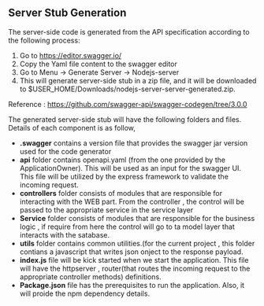 ## Server Stub Generation

The server-side code is generated from the API specification according to the following process:
1)	Go to https://editor.swagger.io/
2)	Copy the Yaml file content to the swagger editor
3)	Go to Menu -> Generate Server -> Nodejs-server
4)	This will generate server-side stub in a zip file, and it will be downloaded to $USER_HOME/Downloads/nodejs-server-server-generated.zip.

Reference : https://github.com/swagger-api/swagger-codegen/tree/3.0.0

The generated server-side stub will have the following folders and files. Details of each component is as follow, 

* **.swagger** contains a version file that provides the swagger jar version used for the code generator
* **api** folder contains openapi.yaml (from the one provided by the ApplicationOwner). This will be used as an input for the swagger UI. This file will be utilized by the express framework to validate the incoming request.
* **controllers** folder consists of modules that are responsible for interacting with the WEB part. From the controller , the control will be passed to the appropriate service in the service layer
* **Service** folder consists of modules that are responsible for the business logic , if require from here the control will go to ta model layer that interacts with the satabase.
* **utils** folder contains common utilities.(for the current project , this folder contians a javascript that writes json onject to the response payload.
* **index.js** file will be kick started when we start the application. This file will have the httpserver , router(that routes the incoming request to the appropriate controller methods) definitions.
* **Package.json** file has the prerequisites to run the application. Also, it will proide the npm dependency details.




